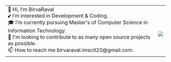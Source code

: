 <table>
  <tr>
    <td valign="center">
       👋 Hi, I’m BirvaRaval<br>
       💕 I’m interested in Development & Coding.<br>
       🎓 I’m currently pursuing Master's of Computer Science in Information Technology.<br>
       🎯 I'm looking to contribute to as many open source projects as possible.<br>
       📫 How to reach me birvaraval.imscit20@gmail.com.<br>
<td >
  <br>
<img src="https://camo.githubusercontent.com/b7e84cd7df9d883ebab3618b73506c04d2b867b5249291268930f0ab1f02e2e2/68747470733a2f2f7265732e636c6f7564696e6172792e636f6d2f70726163746963616c6465762f696d6167652f66657463682f732d2d32625a496a5047432d2d2f635f6c696d6974253243665f6175746f253243666c5f70726f6772657373697665253243715f3636253243775f3838302f68747470733a2f2f6465762d746f2d75706c6f6164732e73332e616d617a6f6e6177732e636f6d2f692f64347476756b6274356d726133376376776b6c6b2e676966"/></a>
    </td>
    
</tr>
</table>
